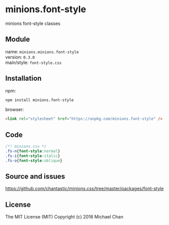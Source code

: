 # minions.font-style
minions font-style classes

## Module
name: `minions.minions.font-style`  
version: `0.3.0`  
main/style: `font-style.css`  

## Installation
npm:
```bash
npm install minions.font-style
```

browser:
```html
<link rel="stylesheet" href="https://unpkg.com/minions.font-style" />
```

## Code
```css
/*! minions.css */
.fs-n{font-style:normal}
.fs-i{font-style:italic}
.fs-o{font-style:oblique}

```

## Source and issues

https://github.com/chantastic/minions.css/tree/master/packages/font-style

## License

The MIT License (MIT)
Copyright (c) 2016 Michael Chan